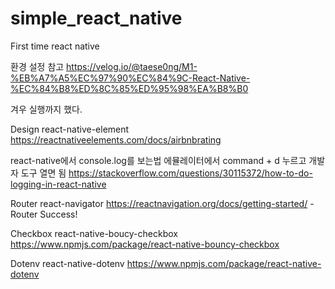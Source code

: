 # simple_react_native

First time react native

환경 설정 참고
https://velog.io/@taese0ng/M1-%EB%A7%A5%EC%97%90%EC%84%9C-React-Native-%EC%84%B8%ED%8C%85%ED%95%98%EA%B8%B0

겨우 실행까지 했다.

Design
react-native-element
https://reactnativeelements.com/docs/airbnbrating

react-native에서 console.log를 보는법
에뮬레이터에서 command + d 누르고 개발자 도구 열면 됨
https://stackoverflow.com/questions/30115372/how-to-do-logging-in-react-native

Router
react-navigator
https://reactnavigation.org/docs/getting-started/ - Router Success!

Checkbox
react-native-boucy-checkbox
https://www.npmjs.com/package/react-native-bouncy-checkbox

Dotenv
react-native-dotenv
https://www.npmjs.com/package/react-native-dotenv

